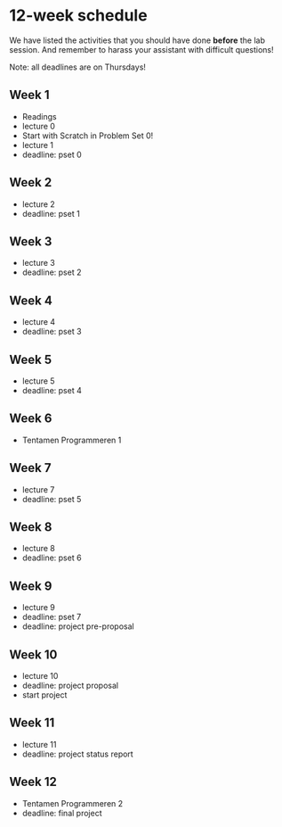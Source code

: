 # 12-week schedule

We have listed the activities that you should have done **before** the lab
session.  And remember to harass your assistant with difficult questions!

Note: all deadlines are on Thursdays!

<div class="row">
<div class="col-lg-6">

## Week 1

* Readings
* lecture 0
* Start with Scratch in Problem Set 0!
* lecture 1
* deadline: pset 0

## Week 2

* lecture 2 
* deadline: pset 1 

## Week 3

* lecture 3
* deadline: pset 2

## Week 4

* lecture 4
* deadline: pset 3

## Week 5

* lecture 5
* deadline: pset 4

## Week 6

* Tentamen Programmeren 1

</div>

<div class="col-lg-6">

## Week 7

* lecture 7 
* deadline: pset 5

## Week 8

* lecture 8 
* deadline: pset 6

## Week 9

* lecture 9 
* deadline: pset 7
* deadline: project pre-proposal

## Week 10

* lecture 10 
* deadline: project proposal
* start project

## Week 11

* lecture 11
* deadline: project status report

## Week 12

* Tentamen Programmeren 2
* deadline: final project

</div>
</div>
